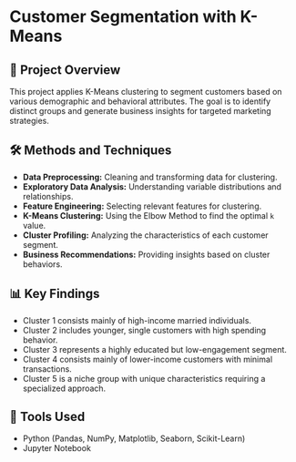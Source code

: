 # Customer Segmentation with K-Means  

## 📌 Project Overview  
This project applies K-Means clustering to segment customers based on various demographic and behavioral attributes. The goal is to identify distinct groups and generate business insights for targeted marketing strategies.  

## 🛠 Methods and Techniques  
- **Data Preprocessing:** Cleaning and transforming data for clustering.  
- **Exploratory Data Analysis:** Understanding variable distributions and relationships.  
- **Feature Engineering:** Selecting relevant features for clustering.  
- **K-Means Clustering:** Using the Elbow Method to find the optimal `k` value.  
- **Cluster Profiling:** Analyzing the characteristics of each customer segment.  
- **Business Recommendations:** Providing insights based on cluster behaviors.  

## 📊 Key Findings  
- Cluster 1 consists mainly of high-income married individuals.  
- Cluster 2 includes younger, single customers with high spending behavior.  
- Cluster 3 represents a highly educated but low-engagement segment.  
- Cluster 4 consists mainly of lower-income customers with minimal transactions.  
- Cluster 5 is a niche group with unique characteristics requiring a specialized approach.  

## 🔧 Tools Used  
- Python (Pandas, NumPy, Matplotlib, Seaborn, Scikit-Learn)  
- Jupyter Notebook  
